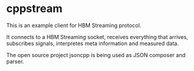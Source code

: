 cppstream
=========

This is an example client for HBM Streaming protocol. 

It connects to a HBM Streaming socket, receives everything that arrives, subscribes signals, interpretes meta information and measured data.

The open source project jsoncpp is being used as JSON composer and parser.
